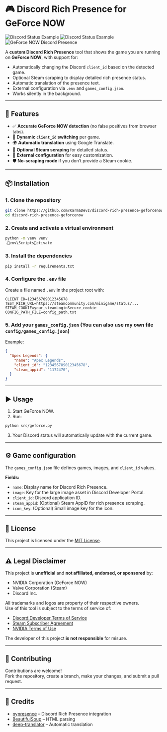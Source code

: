# 🎮 Discord Rich Presence for GeForce NOW


![Discord Status Example](assets/discord_status.jpg)
![Discord Status Example](assets/discord_status2.jpg)
![GeForce NOW Discord Presence](assets/console.jpg)

A **custom Discord Rich Presence** tool that shows the game you are running on **GeForce NOW**, with support for:
- Automatically changing the Discord `client_id` based on the detected game.
- Optional Steam scraping to display detailed rich presence status.
- Automatic translation of the presence text.
- External configuration via `.env` and `games_config.json`.
- Works silently in the background.

---

## 🚀 Features

- ✅ **Accurate GeForce NOW detection** (no false positives from browser tabs).
- 🔄 **Dynamic `client_id` switching** per game.
- 🌍 **Automatic translation** using Google Translate.
- 🔐 **Optional Steam scraping** for detailed status.
- 📁 **External configuration** for easy customization.
- 🛡 **No-scraping mode** if you don’t provide a Steam cookie.

---

## 📦 Installation

### 1. Clone the repository
```bash
git clone https://github.com/KarmaDevz/discord-rich-presence-geforcenow.git
cd discord-rich-presence-geforcenow
```

### 2. Create and activate a virtual environment
```bash
python -m venv venv
.env\Scriptsctivate
```

### 3. Install the dependencies
```bash
pip install -r requirements.txt
```

### 4. Configure the `.env` file
Create a file named `.env` in the project root with:
```env
CLIENT_ID=123456789012345678
TEST_RICH_URL=https://steamcommunity.com/minigame/status/...
STEAM_COOKIE=your_steamLoginSecure_cookie
CONFIG_PATH_FILE=config_path.txt
```

### 5. Add your `games_config.json` (You can also use my own file `config/games_config.json`)
Example:
```json
{
  "Apex Legends": {
    "name": "Apex Legends",
    "client_id": "123456789012345678",
    "steam_appid": "1172470",
  }
}
```

---

## ▶️ Usage

1. Start GeForce NOW.
2. Run:
```bash
python src/geforce.py
```
3. Your Discord status will automatically update with the current game.

---

## ⚙️ Game configuration

The `games_config.json` file defines games, images, and `client_id` values.

**Fields:**
- `name`: Display name for Discord Rich Presence.
- `image`: Key for the large image asset in Discord Developer Portal.
- `client_id`: Discord application ID.
- `steam_appid`: (Optional) Steam AppID for rich presence scraping.
- `icon_key`: (Optional) Small image key for the icon.

---

## 📜 License

This project is licensed under the [MIT License](LICENSE).

---

## ⚠️ Legal Disclaimer

This project is **unofficial** and **not affiliated, endorsed, or sponsored** by:
- NVIDIA Corporation (GeForce NOW)
- Valve Corporation (Steam)
- Discord Inc.

All trademarks and logos are property of their respective owners.  
Use of this tool is subject to the terms of service of:
- [Discord Developer Terms of Service](https://discord.com/developers/docs/legal)
- [Steam Subscriber Agreement](https://store.steampowered.com/subscriber_agreement/)
- [NVIDIA Terms of Use](https://www.nvidia.com/en-us/about-nvidia/legal-info/)

The developer of this project **is not responsible** for misuse.

---

## 🤝 Contributing

Contributions are welcome!  
Fork the repository, create a branch, make your changes, and submit a pull request.

---

## 💬 Credits

- [pypresence](https://qwertyquerty.github.io/pypresence/) – Discord Rich Presence integration
- [BeautifulSoup](https://www.crummy.com/software/BeautifulSoup/) – HTML parsing
- [deep-translator](https://pypi.org/project/deep-translator/) – Automatic translation
